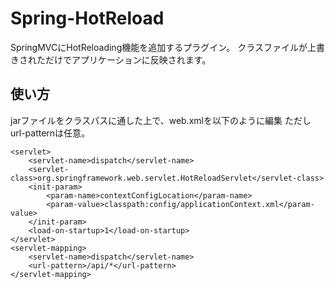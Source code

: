 Spring-HotReload
======================
SpringMVCにHotReloading機能を追加するプラグイン。
クラスファイルが上書きされただけでアプリケーションに反映されます。

使い方
------
jarファイルをクラスパスに通した上で、web.xmlを以下のように編集
ただしurl-patternは任意。

	<servlet>
		<servlet-name>dispatch</servlet-name>
		<servlet-class>org.springframework.web.servlet.HotReloadServlet</servlet-class>
		<init-param>
			<param-name>contextConfigLocation</param-name>
			<param-value>classpath:config/applicationContext.xml</param-value>
		</init-param>
		<load-on-startup>1</load-on-startup>
	</servlet>
	<servlet-mapping>
		<servlet-name>dispatch</servlet-name>
		<url-pattern>/api/*</url-pattern>
	</servlet-mapping>
